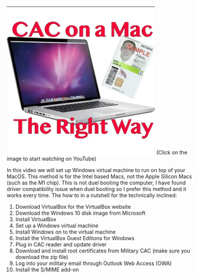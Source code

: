 [![CAC on a Mac](assets/img/cac-on-mac.png)](https://www.youtube.com/watch?v=fdoTEmQUBr4&t=404s)
(Click on the image to start watching on YouTube)

In this video we will set up Windows virtual machine to run on top of your MacOS. This method is for the Intel based Macs, not the Apple Silicon Macs (such as the M1 chip). This is not duel booting the computer, I have found driver compatibility issue when duel booting so I prefer this method and it works every time. 
The how to in a nutshell for the technically inclined:

 1. Download VirtualBox for the VirtualBox website
 2. Download the Windows 10 disk image from Microsoft
 3. Install VirtualBox
 4. Set up a Windows virtual machine
 5. Install Windows on to the virtual machine
 6. Install the VirtualBox Guest Editions for Windows
 7. Plug in CAC reader and update driver
 8. Download and install root certificates from Military CAC (make sure you download the zip file)
 9. Log into your military email through Outlook Web Access (OWA)
 10. Install the S/MIME add-on
